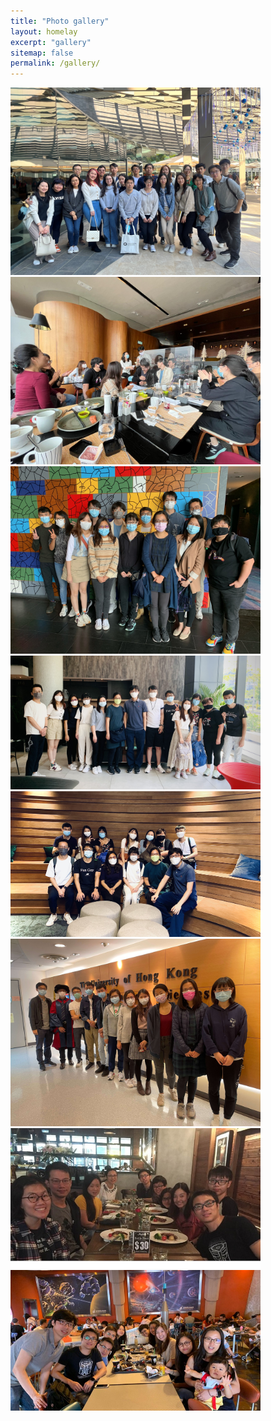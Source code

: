 ```yaml
---
title: "Photo gallery"
layout: homelay
excerpt: "gallery"
sitemap: false
permalink: /gallery/
---
```


<div class="grid">
  <div class="row">
    <div class="cell"><img src="/images/news/2023_11_28_christmas_lunch.jpg" width="400"></div>
    <div class="cell"><img src="/images/news/2021_12_15_christmas_lunch0.jpeg" width="400" ></div>
      </div>
  <div class="row">
    <div class="cell"><img src="/images/news/2021_12_15_christmas_lunch2.jpeg" width="400"></div>
    <div class="cell"><img src="/images/news/20210715_sciencepark1.jpg" width="400"></div>
   </div>
  <div class="row">
    <div class="cell"><img src="/images/news/20210715_sciencepark2.jpg" width="400"></div>
   <div class="cell"><img src="/images/news/2021_XF_grad_group_photo_tiny.jpg" width="400"></div>
  </div>
  <div class="row">
    <div class="cell"><img src="/images/news/news_lablunch.jpg" width="400"></div>
    <div class="cell"><img src="/images/news/news_disneyretreat.jpg" width="400"></div>
  </div>
</div>
